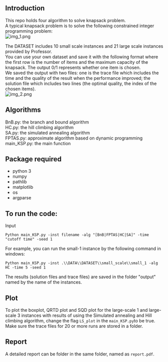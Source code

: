 ## Introduction
This repo holds four algorithm to solve knapsack problem. \
A typical knapsack problem is to solve the following constrained integer programming problem: \
![img_1.png](img_1.png)

The DATASET includes 10 small scale instances and 21 large scale instances provided by Professor.\
You can use your own dataset and save it with the following format where the first row is the number of items and the maximum capacity of the knapsack.
The output 0/1 represents whether one item is chosen.\
We saved the output with two files: one is the trace file which includes the time and the quality of the result when the 
performance improved; the solution file which includes two lines (the optimal quality, the index of the chosen items).\
![img_2.png](img.png)


## Algorithms
BnB.py: the branch and bound algorithm \
HC.py: the hill climbing algorithm \
SA.py: the simulated annealing algorithm \
FPTAS.py: approximate algorithm based on dynamic programming \
main_KSP.py: the main function

## Package required
* python 3
* numpy
* pathlib
* matplotlib
* os
* argparse


## To run the code:
Input
```angular2html
Python main_KSP.py -inst filename -alg "[BnB|FPTAS|HC|SA]" -time "cutoff time" -seed 1
```
For example, you can run the small-1 instance by the following command in windows:
```angular2html
Python main_KSP.py -inst .\\DATA\\DATASET\\small_scale\\small_1 -alg HC -time 5 -seed 1
```
The results (solution files and trace files) are saved in the folder "output" named by the name of the instances.

## Plot
To plot the boxplot, QRTD plot and SQD plot for the large-scale 1 and large-scale 3 instances with 
results of using the Simulated annealing and Hill climbing algorithm,
change the flag ```LS_plot``` in the ```main_KSP.py```to be true.
Make sure the trace files for 20 or more runs are stored in a folder.

## Report
A detailed report can be folder in the same folder, named as ```report.pdf```.
